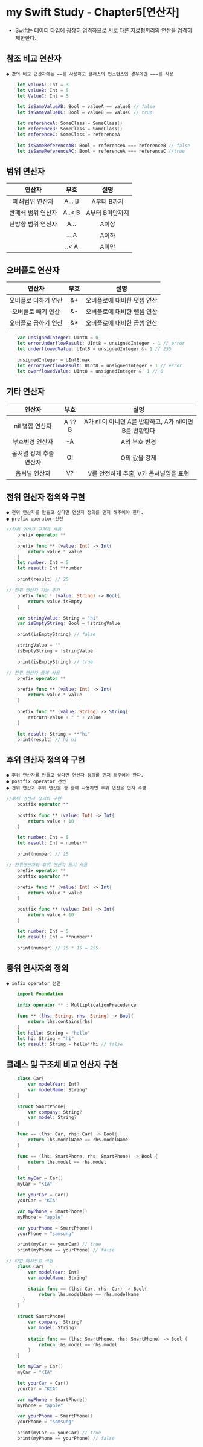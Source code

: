 
# my Swift Study - Chapter5[연산자]
* Swift는 데이터 타입에 굉장히 엄격하므로 서로 다른 자료형끼리의 연산을 엄격히 제한한다.
## 참조 비교 연산자
    ● 값의 비교 연산자에는 ==를 사용하고 클래스의 인스턴스인 경우에만 ===를 사용
```Swift
    let valueA: Int = 3
    let valueB: Int = 5
    let ValueC: Int = 5

    let isSameValueAB: Bool = valueA == valueB // false
    let isSameValueBC: Bool = valueB == valueC // true

    let referenceA: SomeClass = SomeClass()
    let referenceB: SomeClass = SomeClass()
    let referenceC: SomeClass = referenceA

    let isSameReferenceAB: Bool = referenceA === referenceB // false
    let isSameReferenceAC: Bool = referenceA === referenceC //true
```

## 범위 연산자
|연산자|부호|설명|
|:------:|:---:|:---:|
|폐쇄범위 연산자|A... B|A부터 B까지|
|반폐쇄 범위 연산자|A..< B|A부터 B미만까지|
|단방향 범위 연산자|A...|A이상|
||... A|A이하|
||..< A|A미만|

## 오버플로 연산자
|연산자|부호|설명|
|:------:|:---:|:---:|
|오버플로 더하기 연산|&+|오버플로에 대비한 덧셈 연산|
|오버플로 빼기 연산|&-|오버플로에 대비한 뺄셈 연산|
|오버플로 곱하기 연산|&*|오버플로에 대비한 곱셈 연산|

```Swift
    var unsignedInteger: UInt8 = 0
    let errorUnderflowResult: UInt8 = unsignedInteger - 1 // error
    let underflowedValue: UInt8 = unsignedInteger &- 1 // 255

    unsignedInteger = UInt8.max
    let errorOverflowResult: UInt8 = unsignedInteger + 1 // error
    let overflowedValue: UInt8 = unsignedInteger &+ 1 // 0
```

## 기타 연산자
|연산자|부호|설명|
|:------:|:---:|:---:|
|nil 병합 연산자|A ?? B|A가 nil이 아니면 A를 반환하고, A가 nil이면 B를 반환한다|
|부호변경 연산자|-A|A의 부호 변경|
|옵셔널 강제 추출 연산자|O!|O의 값을 강제|
|옵셔널 연산자|V?|V를 안전하게 추출, V가 옵셔널임을 표현|

## 전위 연산자 정의와 구현
    ● 전위 연산자를 만들고 싶다면 연산자 정의를 먼저 해주어야 한다.
    ● prefix operator 선언

```Swift
//전위 연산자 구현과 사용
    prefix operator **

    prefix func ** (value: Int) -> Int{
        return value * value
    }
    let number: Int = 5
    let result: Int **number

    print(result) // 25
```

```Swift
// 전위 연산자 기능 추가
    prefix func ! (value: String) -> Bool{
        return value.isEmpty
    }

    var stringValue: String = "hi"
    var isEmptyString: Bool = !stringValue

    print(isEmptyString) // false

    stringValue = ""
    isEmptyString = !stringValue

    print(isEmptyString) // true
```

```Swift
// 전위 연산자 중복 사용
    prefix operator **

    prefix func ** (value: Int) -> Int{
        return value * value
    }
    
    prefix func ** (value: String) -> String{
        retrurn value + " " + value
    }

    let result: String = **"hi"
    print(result) // hi hi
```
## 후위 연산자 정의와 구현
    ● 후위 연산자를 만들고 싶다면 연산자 정의를 먼저 해주어야 한다.
    ● postfix operator 선언
    ● 전위 연산과 후위 연산을 한 줄에 사용하면 후위 연산을 먼저 수행
```Swift
//후위 연산자 정의와 구현
    postfix operator **
     
    postfix func ** (value: Int) -> Int{
        return value + 10
    }

    let number: Int = 5
    let result: Int = number**

    print(number) // 15
```

```Swift
// 전위연산자와 후위 연산자 동시 사용
    prefix operator **
    postfix operator **

    prefix func ** (value: Int) -> Int{
        return value * value
    }

    postfix func ** (value: Int) -> Int{
        return value + 10
    }

    let number: Int = 5
    let result: Int = **number**

    print(number) // 15 * 15 = 255
```

## 중위 연사자의 정의
    ● infix operator 선언
```Swift
    import Foundation

    infix operator ** : MultiplicationPrecedence

    func ** (lhs: String, rhs: String) -> Bool{
        return lhs.contains(rhs)
    }
    let hello: String = "hello"
    let hi: String = "hi"
    let result: String = hello**hi // false
```

## 클래스 및 구조체 비교 연산자 구현
```Swift
    class Car{
        var modelYear: Int?
        var modelName: String?
    }

    struct SamrtPhone{
        var company: String?
        var model: String?
    }

    func == (lhs: Car, rhs: Car) -> Bool{
        return lhs.modelName == rhs.modelName
    }

    func == (lhs: SmartPhone, rhs: SmartPhone) -> Bool {
        return lhs.model == rhs.model
    }

    let myCar = Car()
    myCar = "KIA"

    let yourCar = Car()
    yourCar = "KIA"

    var myPhone = SmartPhone()
    myPhone = "apple"

    var yourPhone = SmartPhone()
    yourPhone = "samsung"

    print(myCar == yourCar) // true
    print(myPhone == yourPhone) // false
```

```Swift
// 타입 메서드로 구현
    class Car{
        var modelYear: Int?
        var modelName: String?

        static func == (lhs: Car, rhs: Car) -> Bool{
            return lhs.modelName == rhs.modelName
      }
    }

    struct SamrtPhone{
        var company: String?
        var model: String?
        
        static func == (lhs: SmartPhone, rhs: SmartPhone) -> Bool {
            return lhs.model == rhs.model
        }
    }

    let myCar = Car()
    myCar = "KIA"

    let yourCar = Car()
    yourCar = "KIA"

    var myPhone = SmartPhone()
    myPhone = "apple"

    var yourPhone = SmartPhone()
    yourPhone = "samsung"

    print(myCar == yourCar) // true
    print(myPhone == yourPhone) // false

```
